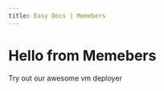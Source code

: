 ```yaml
---
title: Easy Docs | Memebers
---
```


# Hello from Memebers

Try out our awesome vm deployer
<tf-vm></tf-vm>